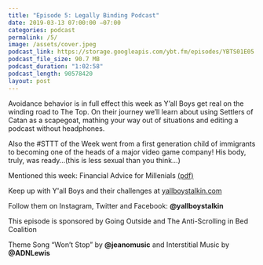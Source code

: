```yaml
---
title: "Episode 5: Legally Binding Podcast"
date: 2019-03-13 07:00:00 −07:00
categories: podcast
permalink: /5/
image: /assets/cover.jpeg
podcast_link: https://storage.googleapis.com/ybt.fm/episodes/YBTS01E05.mp3
podcast_file_size: 90.7 MB
podcast_duration: "1:02:58"
podcast_length: 90578420
layout: post
---
```


Avoidance behavior is in full effect this week as Y’all Boys get real on the winding road to The Top. On their journey we’ll learn about using Settlers of Catan as a scapegoat, mathing your way out of situations and editing a podcast without headphones.

Also the #STTT of the Week went from a first generation child of immigrants to becoming one of the heads of a major video game company! His body, truly, was ready…(this is less sexual than you think…)

Mentioned this week: Financial Advice for Millenials [(pdf)](https://www.etf.com/docs/IfYouCan.pdf)

Keep up with Y'all Boys and their challenges at [yallboystalkin.com](https://yallboystalkin.com)

Follow them on Instagram, Twitter and Facebook: **@yallboystalkin**

This episode is sponsored by Going Outside and The Anti-Scrolling in Bed Coalition

Theme Song “Won’t Stop” by **@jeanomusic** and Interstitial Music by **@ADNLewis**